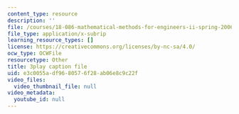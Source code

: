 ```yaml
---
content_type: resource
description: ''
file: /courses/18-086-mathematical-methods-for-engineers-ii-spring-2006/e3c0055adf9680576f28ab06e8c9c22f_fpwsw7SdkyY.srt
file_type: application/x-subrip
learning_resource_types: []
license: https://creativecommons.org/licenses/by-nc-sa/4.0/
ocw_type: OCWFile
resourcetype: Other
title: 3play caption file
uid: e3c0055a-df96-8057-6f28-ab06e8c9c22f
video_files:
  video_thumbnail_file: null
video_metadata:
  youtube_id: null
---
```

